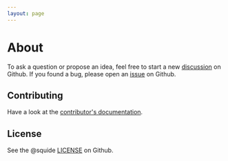 ```yaml
---
layout: page
---
```


# About

To ask a question or propose an idea, feel free to start a new [discussion](https://github.com/gsoft-inc/wl-squide/discussions) on Github. If you found a bug, please open an [issue](https://github.com/gsoft-inc/wl-squide/issues) on Github.

## Contributing

Have a look at the [contributor's documentation](https://github.com/gsoft-inc/wl-squide/blob/main/CONTRIBUTING.md).

## License

See the @squide [LICENSE](https://github.com/gsoft-inc/wl-squide/blob/main/LICENSE) on Github.
